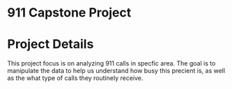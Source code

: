# 911 Capstone Project

# Project Details

This project focus is on analyzing 911 calls in specfic area.
The goal is to manipulate the data to help us understand how busy
this precient is, as well as the what type of calls they routinely
receive.

